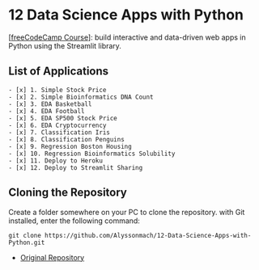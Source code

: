 # 12 Data Science Apps with Python

[[freeCodeCamp Course](https://www.youtube.com/watch?v=JwSS70SZdyM&t=10906s)]:  build interactive and data-driven web apps in Python using the Streamlit library.

## List of Applications
```
- [x] 1. Simple Stock Price
- [x] 2. Simple Bioinformatics DNA Count
- [x] 3. EDA Basketball
- [x] 4. EDA Football
- [x] 5. EDA SP500 Stock Price
- [x] 6. EDA Cryptocurrency
- [x] 7. Classification Iris
- [x] 8. Classification Penguins
- [x] 9. Regression Boston Housing
- [x] 10. Regression Bioinformatics Solubility
- [x] 11. Deploy to Heroku
- [x] 12. Deploy to Streamlit Sharing
```

## Cloning the Repository

Create a folder somewhere on your PC to clone the repository. with Git installed, enter the following command:
```
git clone https://github.com/Alyssonmach/12-Data-Science-Apps-with-Python.git
```

- [Original Repository](https://github.com/dataprofessor/streamlit_freecodecamp)
